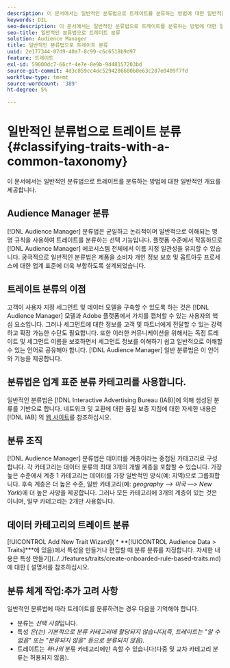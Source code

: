 ```yaml
---
description: 이 문서에서는 일반적인 분류법으로 트레이트를 분류하는 방법에 대한 일반적인 개요를 제공합니다.
keywords: DIL
seo-description: 이 문서에서는 일반적인 분류법으로 트레이트를 분류하는 방법에 대한 일반적인 개요를 제공합니다.
seo-title: 일반적인 분류법으로 트레이트 분류
solution: Audience Manager
title: 일반적인 분류법으로 트레이트 분류
uuid: 2e177344-07d9-40a7-8c99-c6c6518b9d97
feature: 트레이트
exl-id: 59000dc7-66cf-4e7e-8e9b-9d48157203bd
source-git-commit: 4d3c859cc4dc5294286680b0e63c287e0409f7fd
workflow-type: tm+mt
source-wordcount: '389'
ht-degree: 5%

---
```


# 일반적인 분류법으로 트레이트 분류 {#classifying-traits-with-a-common-taxonomy}

이 문서에서는 일반적인 분류법으로 트레이트를 분류하는 방법에 대한 일반적인 개요를 제공합니다.

## Audience Manager 분류

<!-- c_common_taxonomy_about.xml -->

[!DNL Audience Manager] 분류법은 균일하고 논리적이며 일반적으로 이해되는 명명 규칙을 사용하여 트레이트를 분류하는 선택 기능입니다. 플랫폼 수준에서 작동하므로 [!DNL Audience Manager] 에코시스템 전체에서 이름 지정 일관성을 유지할 수 있습니다. 궁극적으로 일반적인 분류법은 제품을 소비자 개인 정보 보호 및 옵트아웃 프로세스에 대한 업계 표준에 더욱 부합하도록 설계되었습니다.

## 트레이트 분류의 이점

고객이 사용자 지정 세그먼트 및 데이터 모델을 구축할 수 있도록 하는 것은 [!DNL Audience Manager] 모델과 Adobe 플랫폼에서 가치를 캡처할 수 있는 사용자의 핵심 요소입니다. 그러나 세그먼트에 대한 정보를 고객 및 파트너에게 전달할 수 있는 강력하고 확장 가능한 수단도 필요합니다. 또한 이러한 커뮤니케이션을 위해서는 독점 트레이트 및 세그먼트 이름을 보호하면서 세그먼트 정보를 이해하기 쉽고 일반적으로 이해할 수 있는 언어로 공유해야 합니다. [!DNL Audience Manager] 일반 분류법은 이 언어와 기능을 제공합니다.

## 분류법은 업계 표준 분류 카테고리를 사용합니다.

일반적인 분류법은 [!DNL Interactive Advertising Bureau (IAB)]에 의해 생성된 분류를 기반으로 합니다. 네트워크 및 교환에 대한 품질 보증 지침에 대한 자세한 내용은 [!DNL IAB] 의 [웹 사이트](https://www.iab.net/iab_products_and_industry_services/508676/ne_guidelines)를 참조하십시오.

## 분류 조직

[!DNL Audience Manager] 분류법은 데이터를 계층이라는 중첩된 카테고리로 구성합니다. 각 카테고리는 데이터 분류의 최대 3개의 개별 계층을 포함할 수 있습니다. 가장 높은 수준에서 계층 1 카테고리는 데이터를 가장 일반적인 양식(예: 지역)으로 그룹화합니다. 후속 계층은 더 높은 수준, 일반 카테고리(예: *geography —> 미국 —> New York*)에 더 높은 사양을 제공합니다. 그러나 모든 카테고리에 3개의 계층이 있는 것은 아니며, 일부 카테고리는 2개만 사용합니다.

## 데이터 카테고리의 트레이트 분류

[!UICONTROL Add New Trait Wizard]( * **[!UICONTROL Audience Data > Traits]***에 있음)에서 특성을 만들거나 편집할 때 분류 분류를 지정합니다. 자세한 내용은 특성 만들기](../../features/traits/create-onboarded-rule-based-traits.md)에 대한 [ 설명서를 참조하십시오.

## 분류 체계 작업:추가 고려 사항

일반적인 분류법에 따라 트레이트를 분류하려는 경우 다음을 기억해야 합니다.

* 분류는 *선택 사항*&#x200B;입니다.
* 특성 *은(는) 기본적으로 분류 카테고리에 할당되지 않습니다(즉, 트레이트는 &quot;알 수 없음&quot; 또는 &quot;분류되지 않음&quot; 등으로 분류되지 않음).*
* 트레이트는 *하나의* 분류 카테고리에만 속할 수 있습니다(다중 및 교차 카테고리 분류는 허용되지 않음).
